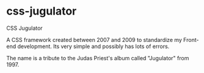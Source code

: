 css-jugulator
=============

CSS Jugulator

A CSS framework created between 2007 and 2009 to standardize my Front-end development.
Its very simple and possibly has lots of errors.

The name is a tribute to the Judas Priest's album called "Jugulator" from 1997.